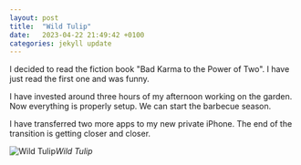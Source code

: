 ```yaml
---
layout: post
title:  "Wild Tulip"
date:   2023-04-22 21:49:42 +0100
categories: jekyll update
---
```


I decided to read the fiction book "Bad Karma to the Power of Two". I have just read the first one and was funny.  

I have invested around three hours of my afternoon working on the garden. Now everything is properly setup. We can start the barbecue season.  

I have transferred two more apps to my new private iPhone. The end of the transition is getting closer and closer.


![Wild Tulip](https://lh3.googleusercontent.com/5xoKdBo5qEBTnbilJ0rBZuPBsdkGuU5t87GvV0ZdiK3wNp3tXGbAuPyMoZothZpJnpQPF3ZaapfZ4cPRcb6Cvf_9UAGRXD8PCo2JfBZU8k881Jhp1DiMNmmQjAhvQXZ86w7I8QACwg=w2400)*Wild Tulip*&nbsp;



[jekyll-docs]: https://jekyllrb.com/docs/home
[jekyll-gh]:   https://github.com/jekyll/jekyll
[jekyll-talk]: https://talk.jekyllrb.com/


